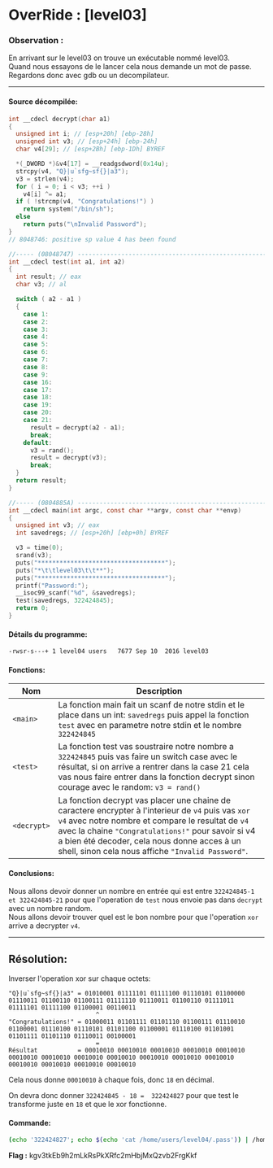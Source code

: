 # OverRide : [level03]

### Observation :
En arrivant sur le level03 on trouve un exécutable nommé level03.\
Quand nous essayons de le lancer cela nous demande un mot de passe. \
Regardons donc avec gdb ou un decompilateur.

---

#### Source décompilée:
```c
int __cdecl decrypt(char a1)
{
  unsigned int i; // [esp+20h] [ebp-28h]
  unsigned int v3; // [esp+24h] [ebp-24h]
  char v4[29]; // [esp+2Bh] [ebp-1Dh] BYREF

  *(_DWORD *)&v4[17] = __readgsdword(0x14u);
  strcpy(v4, "Q}|u`sfg~sf{}|a3");
  v3 = strlen(v4);
  for ( i = 0; i < v3; ++i )
    v4[i] ^= a1;
  if ( !strcmp(v4, "Congratulations!") )
    return system("/bin/sh");
  else
    return puts("\nInvalid Password");
}
// 8048746: positive sp value 4 has been found

//----- (08048747) --------------------------------------------------------
int __cdecl test(int a1, int a2)
{
  int result; // eax
  char v3; // al

  switch ( a2 - a1 )
  {
    case 1:
    case 2:
    case 3:
    case 4:
    case 5:
    case 6:
    case 7:
    case 8:
    case 9:
    case 16:
    case 17:
    case 18:
    case 19:
    case 20:
    case 21:
      result = decrypt(a2 - a1);
      break;
    default:
      v3 = rand();
      result = decrypt(v3);
      break;
  }
  return result;
}

//----- (0804885A) --------------------------------------------------------
int __cdecl main(int argc, const char **argv, const char **envp)
{
  unsigned int v3; // eax
  int savedregs; // [esp+20h] [ebp+0h] BYREF

  v3 = time(0);
  srand(v3);
  puts("***********************************");
  puts("*\t\tlevel03\t\t**");
  puts("***********************************");
  printf("Password:");
  __isoc99_scanf("%d", &savedregs);
  test(savedregs, 322424845);
  return 0;
}
```

#### Détails du programme:
```bash
-rwsr-s---+ 1 level04 users   7677 Sep 10  2016 level03
```

#### Fonctions:

| Nom | Description |
| --- | ----------- |
| `<main>` | La fonction main fait un scanf de notre stdin et le place dans un int: `savedregs` puis appel la fonction `test` avec en parametre notre stdin et le nombre `322424845` |
| `<test>` | La fonction test vas soustraire notre nombre a `322424845` puis vas faire un switch case avec le résultat, si on arrive a rentrer dans la case 21 cela vas nous faire entrer dans la fonction decrypt sinon courage avec le random: `v3 = rand()`|
| `<decrypt>` | La fonction decrypt vas placer une chaine de caractere encrypter à l'interieur de `v4` puis vas `xor` `v4` avec notre nombre et compare le resultat de `v4` avec la chaine `"Congratulations!"` pour savoir si v4 a bien été decoder, cela nous donne acces à un shell, sinon cela nous affiche `"Invalid Password"`. |


#### Conclusions:
Nous allons devoir donner un nombre en entrée qui est entre `322424845-1 et 322424845-21` pour que l'operation de `test` nous envoie pas dans `decrypt` avec un nombre random. \
Nous allons devoir trouver quel est le bon nombre pour que l'operation `xor` arrive a decrypter `v4`.

----
Résolution:
----

Inverser l'operation xor sur chaque octets:

```shell
"Q}|u`sfg~sf{}|a3" = 01010001 01111101 01111100 01110101 01100000 01110011 01100110 01100111 01111110 01110011 01100110 01111011 01111101 01111100 01100001 00110011
						^	 
"Congratulations!" = 01000011 01101111 01101110 01100111 01110010 01100001 01110100 01110101 01101100 01100001 01110100 01101001 01101111 01101110 01110011 00100001
						=	
Résultat		   = 00010010 00010010 00010010 00010010 00010010 00010010 00010010 00010010 00010010 00010010 00010010 00010010 00010010 00010010 00010010 00010010
```
Cela nous donne `00010010` à chaque fois, donc `18` en décimal.

On devra donc donner `322424845 - 18 =  322424827` pour que test le transforme juste en `18` et que le xor fonctionne.

#### Commande:
```bash
(echo '322424827'; echo $(echo 'cat /home/users/level04/.pass')) | /home/users/level03/level03
```

**Flag :** kgv3tkEb9h2mLkRsPkXRfc2mHbjMxQzvb2FrgKkf
